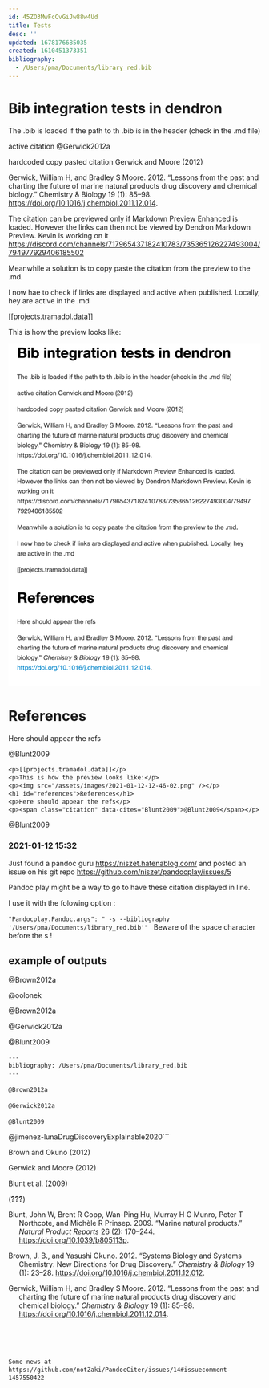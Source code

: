 ```yaml
---
id: 45ZO3MwFcCvGiJw88w4Ud
title: Tests
desc: ''
updated: 1678176685035
created: 1610451373351
bibliography:
  - /Users/pma/Documents/library_red.bib
---
```


# Bib integration tests in dendron

The .bib is loaded if the path to th .bib is in the header (check in the .md file)


active citation @Gerwick2012a

hardcoded copy pasted citation Gerwick and Moore (2012)


Gerwick, William H, and Bradley S Moore. 2012. “Lessons from the past and charting the future of marine natural products drug discovery and chemical biology.” Chemistry & Biology 19 (1): 85–98. https://doi.org/10.1016/j.chembiol.2011.12.014.


The citation can be previewed only if Markdown Preview Enhanced is loaded. However the links can then not be viewed by Dendron Markdown Preview. Kevin is working on it https://discord.com/channels/717965437182410783/735365126227493004/794977929406185502

Meanwhile a solution is to copy paste the citation from the preview to the .md.

I now hae to check if links are displayed and active when published.
Locally, hey are active in the .md


[[projects.tramadol.data]]

This is how the preview looks like:

![](/assets/images/2021-01-12-12-46-02.png)

# References

Here should appear the refs


@Blunt2009



```
<p>[[projects.tramadol.data]]</p>
<p>This is how the preview looks like:</p>
<p><img src="/assets/images/2021-01-12-12-46-02.png" /></p>
<h1 id="references">References</h1>
<p>Here should appear the refs</p>
<p><span class="citation" data-cites="Blunt2009">@Blunt2009</span></p>

```
@Blunt2009


### 2021-01-12 15:32

Just found a pandoc guru https://niszet.hatenablog.com/ and posted an issue on his git repo https://github.com/niszet/pandocplay/issues/5

Pandoc play might be a way to go to have these citation displayed in line.

I use it with the folowing option : 

`"Pandocplay.Pandoc.args": " -s --bibliography '/Users/pma/Documents/library_red.bib'"
`
Beware of the space character before the s !





## example of outputs 


@Brown2012a

@oolonek

@Brown2012a


@Gerwick2012a


@Blunt2009

```
---
bibliography: /Users/pma/Documents/library_red.bib
---

@Brown2012a

@Gerwick2012a

@Blunt2009

```

@jimenez-lunaDrugDiscoveryExplainable2020```


<!DOCTYPE html>
<html xmlns="http://www.w3.org/1999/xhtml" lang="" xml:lang="">
<head>
  <meta charset="utf-8" />
  <meta name="generator" content="pandoc" />
  <meta name="viewport" content="width=device-width, initial-scale=1.0, user-scalable=yes" />
  <title>runpandoctmp</title>
  <style>
    code{white-space: pre-wrap;}
    span.smallcaps{font-variant: small-caps;}
    span.underline{text-decoration: underline;}
    div.column{display: inline-block; vertical-align: top; width: 50%;}
    div.hanging-indent{margin-left: 1.5em; text-indent: -1.5em;}
    ul.task-list{list-style: none;}
    .display.math{display: block; text-align: center; margin: 0.5rem auto;}
  </style>
  <!--[if lt IE 9]>
    <script src="//cdnjs.cloudflare.com/ajax/libs/html5shiv/3.7.3/html5shiv-printshiv.min.js"></script>
  <![endif]-->
</head>
<body>
<p><span class="citation" data-cites="Brown2012a">Brown and Okuno (2012)</span></p>
<p><span class="citation" data-cites="Gerwick2012a">Gerwick and Moore (2012)</span></p>
<p><span class="citation" data-cites="Blunt2009">Blunt et al. (2009)</span></p>
<p><span class="citation" data-cites="jimenez-lunaDrugDiscoveryExplainable2020">(<span class="citeproc-not-found" data-reference-id="jimenez-lunaDrugDiscoveryExplainable2020"><strong>???</strong></span>)</span></p>
<div id="refs" class="references hanging-indent" role="doc-bibliography">
<div id="ref-Blunt2009">
<p>Blunt, John W, Brent R Copp, Wan-Ping Hu, Murray H G Munro, Peter T Northcote, and Michèle R Prinsep. 2009. “Marine natural products.” <em>Natural Product Reports</em> 26 (2): 170–244. <a href="https://doi.org/10.1039/b805113p">https://doi.org/10.1039/b805113p</a>.</p>
</div>
<div id="ref-Brown2012a">
<p>Brown, J. B., and Yasushi Okuno. 2012. “Systems Biology and Systems Chemistry: New Directions for Drug Discovery.” <em>Chemistry &amp; Biology</em> 19 (1): 23–28. <a href="https://doi.org/10.1016/j.chembiol.2011.12.012">https://doi.org/10.1016/j.chembiol.2011.12.012</a>.</p>
</div>
<div id="ref-Gerwick2012a">
<p>Gerwick, William H, and Bradley S Moore. 2012. “Lessons from the past and charting the future of marine natural products drug discovery and chemical biology.” <em>Chemistry &amp; Biology</em> 19 (1): 85–98. <a href="https://doi.org/10.1016/j.chembiol.2011.12.014">https://doi.org/10.1016/j.chembiol.2011.12.014</a>.</p>
</div>
</div>
</body>
</html>

```




Some news at https://github.com/notZaki/PandocCiter/issues/14#issuecomment-1457550422
